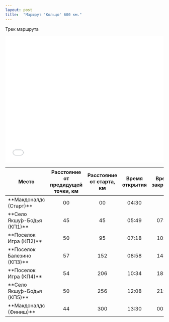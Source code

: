 ```yaml
---
layout: post
title:  "Маршрут 'Кольцо' 600 км."
---
```


Трек маршрута
<iframe class="gpsies" src="//www.gpsies.com/mapOnly.do?fileId=hvjppmcsqidapmgd" width="100%" height="400" frameborder="0" scrolling="no" marginheight="0" marginwidth="0"></iframe>

<table>
<thead>
<colgroup>
<col width="35%" />
</colgroup>
<tr class="header">
<th align="center">Место</th>
<th align="center">Расстояние от предидущей точки, км</th>
<th align="center">Расстояние от старта, км</th>  
<th align="center">Время открытия</th>  
<th align="center">Время закрытия</th>  
</tr>
</thead>
<tbody>
<tr>
<td markdown="span">**Макдоналдс (Старт)**</td>
<td markdown="span" align="center">00</td>
<td markdown="span" align="center">00</td>
<td markdown="span" align="center">04:30</td>
<td markdown="span" align="center"> </td>
</tr>
<tr>
<td markdown="span">**Село Якшу́р-Бо́дья (КП1)**</td>
<td markdown="span" align="center">45</td>
<td markdown="span" align="center">45</td>
<td markdown="span" align="center">05:49</td>
<td markdown="span" align="center">07:45</td>
</tr>
<tr>
<td markdown="span">**Поселок Игра (КП2)**</td>
<td markdown="span" align="center">50</td>
<td markdown="span" align="center">95</td>
<td markdown="span" align="center">07:18</td>
<td markdown="span" align="center">10:50</td>
</tr>
<tr>
<td markdown="span">**Поселок Балезино (КП3)**</td>
<td markdown="span" align="center">57</td>
<td markdown="span" align="center">152</td>
<td markdown="span" align="center">08:58</td>
<td markdown="span" align="center">14:38</td>
</tr>
 <tr>
<td markdown="span">**Поселок Игра (КП4)**</td>
<td markdown="span" align="center">54</td>
<td markdown="span" align="center">206</td>
<td markdown="span" align="center">10:34</td>
<td markdown="span" align="center">18:14</td>
</tr>
 <tr>
<td markdown="span">**Село Якшу́р-Бо́дья (КП5)**</td>
<td markdown="span" align="center">50</td>
<td markdown="span" align="center">256</td>
<td markdown="span" align="center">12:08</td>
<td markdown="span" align="center">21:34</td>
</tr>
<tr>
<td markdown="span">**Макдоналдс  (Финиш)**</td>
<td markdown="span" align="center">44</td>
<td markdown="span" align="center">300</td>
<td markdown="span" align="center">13:30</td>
<td markdown="span" align="center">00:30</td>
</tr>
</tbody>
</table>
